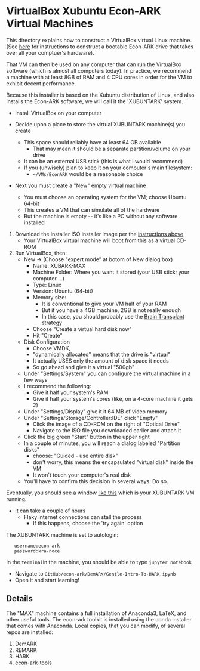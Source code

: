 # VirtualBox Xubuntu Econ-ARK Virtual Machines

This directory explains how to construct a VirtualBox virtual Linux machine.  (See [here](https://github.com/econ-ark/econ-ark-tools/tree/master/Virtual/Machine) for instructions to construct a bootable Econ-ARK drive that takes over all your comptuer's hardware).

That VM can then be used on any computer that can run the VirtualBox software (which is almost all computers today).  In practice, we recommend a machine with at least 8GB of RAM and 4 CPU cores in order for the VM to exhibit decent performance.

Because this installer is based on the Xubuntu distribution of Linux, and also installs the Econ-ARK software, we will call it the 'XUBUNTARK' system.

*  Install VirtualBox on your computer
*  Decide upon a place to store the virtual XUBUNTARK machine(s) you create
   * This space should reliably have at least 64 GB available
      * That may mean it should be a separate partition/volume on your drive
   * It can be an external USB stick (this is what I would recommend)
   * If you (unwisely) plan to keep it on your computer's main filesystem:
      * `~/VMs/EconARK` would be a reasonable choice

* Next you must create a "New" empty virtual machine
   * You must choose an operating system for the VM; choose Ubuntu 64-bit
   * This creates a VM that can simulate all of the hardware
   * But the machine is empty -- it's like a PC without any software installed

1. Download the installer ISO installer image per the [instructions above](https://github.com/econ-ark/econ-ark-tools/tree/master/Virtual/Machine)
   * Your VirtualBox virtual machine will boot from this as a virtual CD-ROM
1. Run VirtualBox, then:
   * New -> (Choose "expert mode" at botom of New dialog box)
      * Name: XUBARK-MAX
	  * Machine Folder: Where you want it stored (your USB stick; your computer ...)
	  * Type: Linux
	  * Version: Ubuntu (64-bit)
	  * Memory size: 
	      * It is conventional to give your VM half of your RAM
	      * But if you have a 4GB machine, 2GB is not really enough
		  * In this case, you should probably use the [Brain Transplant](https://github.com/econ-ark/econ-ark-tools/tree/master/Virtual/Machine) strategy
	  * Choose "Create a virtual hard disk now"
	  * Hit "Create"
   * Disk Configuration
      * Choose VMDK, 
	  * "dynamically allocated" means that the drive is "virtual"
	  * It actually USES only the amount of disk space it needs
	  * So go ahead and give it a virtual "500gb"
   * Under "Settings/System" you can configure the virtual machine in a few ways
   * I recommend the following:
      * Give it half your system's RAM
	  * Give it half your system's cores (like, on a 4-core machine it gets 2)
   * Under "Settings/Display" give it it 64 MB of video memory
   * Under "Settings/Storage/Controller:IDE" click "Empty"
      * Click the image of a CD-ROM on the right of "Optical Drive"
	  * Navigate to the ISO file you downloaded earlier and attach it
   * Click the big green "Start" button in the upper right
   * In a couple of minutes, you will reach a dialog labeled "Partition disks"
       * choose: "Guided - use entire disk"
	   * don't worry, this means the encapsulated "virtual disk" inside the VM
	   * It won't touch your computer's real disk
   * You'll have to confirm this decision in several ways. Do so.

Eventually, you should see a window [like this](./XUBUNTARK-At-Startup.png) which is your XUBUNTARK VM running.

* It can take a couple of hours
   * Flaky internet connections can stall the process
      * If this happens, choose the 'try again' option

The XUBUNTARK machine is set to autologin:
```
   username:econ-ark
   password:kra-noce
```
In the `terminal`in the machine, you should be able to type `jupyter notebook`
   * Navigate to `GitHub/econ-ark/DemARK/Gentle-Intro-To-HARK.ipynb`
   * Open it and start learning!

## Details

The "MAX" machine contains a full installation of Anaconda3, LaTeX,
and other useful tools. The econ-ark toolkit is installed using the
conda installer that comes with Anaconda.  Local copies, that you can
modify, of several repos are installed:

1. DemARK
1. REMARK
1. HARK
1. econ-ark-tools
